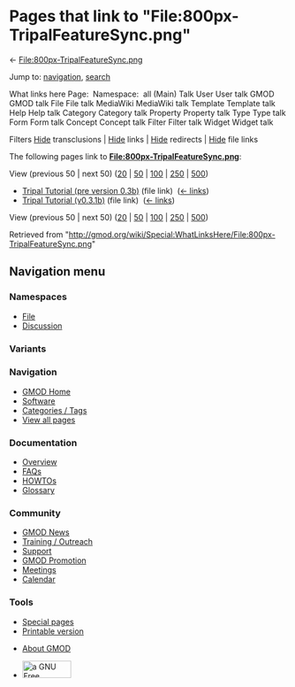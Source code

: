 <div id="mw-page-base" class="noprint">

</div>

<div id="mw-head-base" class="noprint">

</div>

<div id="content" class="mw-body" role="main">

<span id="top"></span>

<div id="mw-js-message" style="display:none;">

</div>



# <span dir="auto">Pages that link to "File:800px-TripalFeatureSync.png"</span>

<div id="bodyContent">

<div id="contentSub">

←
[File:800px-TripalFeatureSync.png](/wiki/File:800px-TripalFeatureSync.png "File:800px-TripalFeatureSync.png")

</div>

<div id="jump-to-nav" class="mw-jump">

Jump to: [navigation](#mw-navigation), [search](#p-search)

</div>

<div id="mw-content-text">

What links here Page:  Namespace:  all (Main) Talk User User talk GMOD
GMOD talk File File talk MediaWiki MediaWiki talk Template Template talk
Help Help talk Category Category talk Property Property talk Type Type
talk Form Form talk Concept Concept talk Filter Filter talk Widget
Widget talk

Filters
[Hide](/mediawiki/index.php?title=Special:WhatLinksHere/File:800px-TripalFeatureSync.png&hidetrans=1 "Special:WhatLinksHere/File:800px-TripalFeatureSync.png")
transclusions \|
[Hide](/mediawiki/index.php?title=Special:WhatLinksHere/File:800px-TripalFeatureSync.png&hidelinks=1 "Special:WhatLinksHere/File:800px-TripalFeatureSync.png")
links \|
[Hide](/mediawiki/index.php?title=Special:WhatLinksHere/File:800px-TripalFeatureSync.png&hideredirs=1 "Special:WhatLinksHere/File:800px-TripalFeatureSync.png")
redirects \|
[Hide](/mediawiki/index.php?title=Special:WhatLinksHere/File:800px-TripalFeatureSync.png&hideimages=1 "Special:WhatLinksHere/File:800px-TripalFeatureSync.png")
file links

The following pages link to
**[File:800px-TripalFeatureSync.png](/wiki/File:800px-TripalFeatureSync.png "File:800px-TripalFeatureSync.png")**:

View (previous 50 \| next 50)
([20](/mediawiki/index.php?title=Special:WhatLinksHere/File:800px-TripalFeatureSync.png&limit=20 "Special:WhatLinksHere/File:800px-TripalFeatureSync.png")
\|
[50](/mediawiki/index.php?title=Special:WhatLinksHere/File:800px-TripalFeatureSync.png&limit=50 "Special:WhatLinksHere/File:800px-TripalFeatureSync.png")
\|
[100](/mediawiki/index.php?title=Special:WhatLinksHere/File:800px-TripalFeatureSync.png&limit=100 "Special:WhatLinksHere/File:800px-TripalFeatureSync.png")
\|
[250](/mediawiki/index.php?title=Special:WhatLinksHere/File:800px-TripalFeatureSync.png&limit=250 "Special:WhatLinksHere/File:800px-TripalFeatureSync.png")
\|
[500](/mediawiki/index.php?title=Special:WhatLinksHere/File:800px-TripalFeatureSync.png&limit=500 "Special:WhatLinksHere/File:800px-TripalFeatureSync.png"))

- [Tripal Tutorial (pre version
  0.3b)](/wiki/Tripal_Tutorial_(pre_version_0.3b) "Tripal Tutorial (pre version 0.3b)")
  (file link) ‎ <span class="mw-whatlinkshere-tools">([←
  links](/mediawiki/index.php?title=Special:WhatLinksHere&target=Tripal+Tutorial+%28pre+version+0.3b%29 "Special:WhatLinksHere"))</span>
- [Tripal Tutorial
  (v0.3.1b)](/wiki/Tripal_Tutorial_(v0.3.1b) "Tripal Tutorial (v0.3.1b)")
  (file link) ‎ <span class="mw-whatlinkshere-tools">([←
  links](/mediawiki/index.php?title=Special:WhatLinksHere&target=Tripal+Tutorial+%28v0.3.1b%29 "Special:WhatLinksHere"))</span>

View (previous 50 \| next 50)
([20](/mediawiki/index.php?title=Special:WhatLinksHere/File:800px-TripalFeatureSync.png&limit=20 "Special:WhatLinksHere/File:800px-TripalFeatureSync.png")
\|
[50](/mediawiki/index.php?title=Special:WhatLinksHere/File:800px-TripalFeatureSync.png&limit=50 "Special:WhatLinksHere/File:800px-TripalFeatureSync.png")
\|
[100](/mediawiki/index.php?title=Special:WhatLinksHere/File:800px-TripalFeatureSync.png&limit=100 "Special:WhatLinksHere/File:800px-TripalFeatureSync.png")
\|
[250](/mediawiki/index.php?title=Special:WhatLinksHere/File:800px-TripalFeatureSync.png&limit=250 "Special:WhatLinksHere/File:800px-TripalFeatureSync.png")
\|
[500](/mediawiki/index.php?title=Special:WhatLinksHere/File:800px-TripalFeatureSync.png&limit=500 "Special:WhatLinksHere/File:800px-TripalFeatureSync.png"))

</div>

<div class="printfooter">

Retrieved from
"<http://gmod.org/wiki/Special:WhatLinksHere/File:800px-TripalFeatureSync.png>"

</div>

<div id="catlinks" class="catlinks catlinks-allhidden">

</div>

<div class="visualClear">

</div>

</div>

</div>

<div id="mw-navigation">

## Navigation menu

<div id="mw-head">



<div id="left-navigation">

<div id="p-namespaces" class="vectorTabs" role="navigation"
aria-labelledby="p-namespaces-label">

### Namespaces

- <span id="ca-nstab-image"><a href="/wiki/File:800px-TripalFeatureSync.png" accesskey="c"
  title="View the file page [c]">File</a></span>
- <span id="ca-talk"><a
  href="/mediawiki/index.php?title=File_talk:800px-TripalFeatureSync.png&amp;action=edit&amp;redlink=1"
  accesskey="t"
  title="Discussion about the content page [t]">Discussion</a></span>

</div>

<div id="p-variants" class="vectorMenu emptyPortlet" role="navigation"
aria-labelledby="p-variants-label">

### 

### Variants[](#)

<div class="menu">

</div>

</div>

</div>

<div id="right-navigation">





</div>



</div>

</div>

</div>

<div id="mw-panel">

<div id="p-logo" role="banner">

<a href="/wiki/Main_Page"
style="background-image: url(http://gmod.org/images/GMOD-cogs.png);"
title="Visit the main page"></a>

</div>

<div id="p-Navigation" class="portal" role="navigation"
aria-labelledby="p-Navigation-label">

### Navigation

<div class="body">

- <span id="n-GMOD-Home">[GMOD Home](/wiki/Main_Page)</span>
- <span id="n-Software">[Software](/wiki/GMOD_Components)</span>
- <span id="n-Categories-.2F-Tags">[Categories /
  Tags](/wiki/Categories)</span>
- <span id="n-View-all-pages">[View all
  pages](/wiki/Special:AllPages)</span>

</div>

</div>

<div id="p-Documentation" class="portal" role="navigation"
aria-labelledby="p-Documentation-label">

### Documentation

<div class="body">

- <span id="n-Overview">[Overview](/wiki/Overview)</span>
- <span id="n-FAQs">[FAQs](/wiki/Category:FAQ)</span>
- <span id="n-HOWTOs">[HOWTOs](/wiki/Category:HOWTO)</span>
- <span id="n-Glossary">[Glossary](/wiki/Glossary)</span>

</div>

</div>

<div id="p-Community" class="portal" role="navigation"
aria-labelledby="p-Community-label">

### Community

<div class="body">

- <span id="n-GMOD-News">[GMOD News](/wiki/GMOD_News)</span>
- <span id="n-Training-.2F-Outreach">[Training /
  Outreach](/wiki/Training_and_Outreach)</span>
- <span id="n-Support">[Support](/wiki/Support)</span>
- <span id="n-GMOD-Promotion">[GMOD
  Promotion](/wiki/GMOD_Promotion)</span>
- <span id="n-Meetings">[Meetings](/wiki/Meetings)</span>
- <span id="n-Calendar">[Calendar](/wiki/Calendar)</span>

</div>

</div>

<div id="p-tb" class="portal" role="navigation"
aria-labelledby="p-tb-label">

### Tools

<div class="body">

- <span id="t-specialpages"><a href="/wiki/Special:SpecialPages" accesskey="q"
  title="A list of all special pages [q]">Special pages</a></span>
- <span id="t-print"><a
  href="/mediawiki/index.php?title=Special:WhatLinksHere/File:800px-TripalFeatureSync.png&amp;printable=yes"
  rel="alternate" accesskey="p"
  title="Printable version of this page [p]">Printable version</a></span>

</div>

</div>

</div>

</div>

<div id="footer" role="contentinfo">

- <span id="footer-places-about">[About
  GMOD](/wiki/GMOD:About "GMOD:About")</span>

<!-- -->

- <span id="footer-copyrightico">[<img src="http://www.gnu.org/graphics/gfdl-logo-small.png" width="88"
  height="31" alt="a GNU Free Documentation License" />](http://www.gnu.org/licenses/fdl-1.3.html)</span>




</div>
